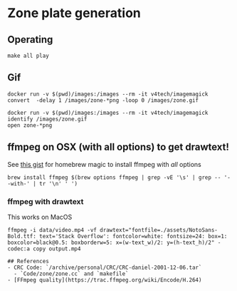 # Zone plate generation

## Operating
```
make all play
```
## Gif
```
docker run -v $(pwd)/images:/images --rm -it v4tech/imagemagick convert  -delay 1 /images/zone-*png -loop 0 /images/zone.gif

docker run -v $(pwd)/images:/images --rm -it v4tech/imagemagick identify /images/zone.gif
open zone-*png
```

## ffmpeg on OSX (with all options) to get drawtext!
See [this gist](https://gist.github.com/Piasy/b5dfd5c048eb69d1b91719988c0325d8) for homebrew magic to install ffmpeg with *all* options
```
brew install ffmpeg $(brew options ffmpeg | grep -vE '\s' | grep -- '--with-' | tr '\n' ' ')
```

### ffmpeg with drawtext
This works on MacOS
```
ffmpeg -i data/video.mp4 -vf drawtext="fontfile=./assets/NotoSans-Bold.ttf: text='Stack Overflow': fontcolor=white: fontsize=24: box=1: boxcolor=black@0.5: boxborderw=5: x=(w-text_w)/2: y=(h-text_h)/2" -codec:a copy output.mp4

## References
- CRC Code: `/archive/personal/CRC/CRC-daniel-2001-12-06.tar`
  - `Code/zone/zone.cc` and `makefile`
- [FFmpeg quality](https://trac.ffmpeg.org/wiki/Encode/H.264)